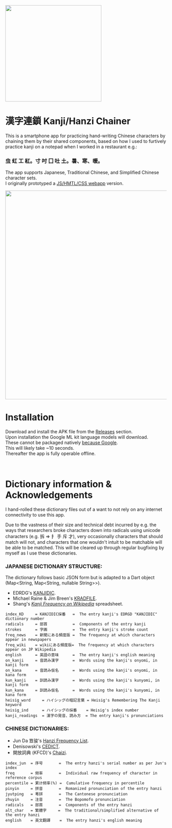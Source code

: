 <img style="width:300px" src="https://callumbeaney.github.io/index_images/chain.jpg" /></a>   

# 漢字連鎖 Kanji/Hanzi Chainer  
  
This is a smartphone app for practicing hand-writing Chinese characters by chaining them by their shared components, based on how I used to furtively practice kanji on a notepad when I worked in a restaurant e.g.:   
  
### 虫 虹 工 紅。寸 吋 囗 吐 土。暑、寒、暖。 

The app supports Japanese, Traditional Chinese, and Simplified Chinese character sets.  
I originally prototyped a [JS/HMTL/CSS webapp](https://github.com/CallumBeaney/rensou-kanji-hinge) version.  
    
<img style="width:650px;" src="https://raw.githubusercontent.com/CallumBeaney/kanji-hanzi-chainer/master/preview.png">
  
  
# Installation
Download and install the APK file from the [Releases](https://github.com/CallumBeaney/kanji-hanzi-chainer/releases/tag/v1.0.0) section.  
Upon installation the Google ML kit language models will download.  
These cannot be packaged natively [because Google](https://developers.google.com/ml-kit/tips/installation-paths#how_to_choose_between_bundled_and_unbundled).  
This will likely take ~10 seconds.  
Thereafter the app is fully operable offline.  
  
<br>
  
# Dictionary information & Acknowledgements
  
I hand-rolled these dictionary files out of a want to not rely on any internet connectivity to use this app.
  
Due to the vastness of their size and technical debt incurred by e.g. the ways that researchers broke characters down into radicals using unicode characters (e.g. 拆 => 扌 手 斥	才), very occasionally characters that should match will not, and characters that one wouldn't intuit to be matchable will be able to be matched. This will be cleared up through regular bugfixing by myself as I use these dictionaries.  

### JAPANESE DICTIONARY STRUCTURE:  
The dictionary follows basic JSON form but is adapted to a Dart object (Map<String, Map<String, nullable String>>). 
  
 - EDRDG's [KANJIDIC](http://www.edrdg.org/wiki/index.php/KANJIDIC_Project).  
 - Michael Raine & Jim Breen's [KRADFILE](http://www.edrdg.org/krad/kradinf.html).  
 - Shang's *[Kanji Frequency on Wikipedia](https://docs.google.com/spreadsheets/d/18uV916nNLcGE7FqjWH4SJSxlvuT8mM4J865u0WvqlHU/edit?usp=sharing)* spreadsheet.  
   
```
index_KD     = KANJIDIC採番   =  The entry kanji's EDRGD "KANJIDIC" dictionary number
radicals     = 部首           =  Components of the entry kanji
strokes      = 字画           =  The entry kanji's stroke count
freq_news    = 新聞にある頻度版 =  The frequency at which characters appear in newspapers
freq_wiki    = wikiにある頻度版=  The frequency at which characters appear on JP Wikipedia
english      = 英語の意味      =  The entry kanji's english meaning
on_kanji     = 音読み漢字      =  Words using the kanji's onyomi, in kanji form
on_kana      = 音読み仮名      =  Words using the kanji's onyomi, in kana form
kun_kanji    = 訓読み漢字      =  Words using the kanji's kunyomi, in kanji form
kun_kana     = 訓読み仮名      =  Words using the kanji's kunyomi, in kana form
heisig_word     = ハイシッグの暗記言葉 = Heisig's Remembering The Kanji keyword
heisig_ind      = ハイシッグの採番    = Heisig's index number
kanji_readings  = 漢字の発音、読み方  = The entry kanji's pronunciations 
```        
  
### CHINESE DICTIONARIES:  
  
 - Jun Da 笪骏's [Hanzi Frequency List](https://lingua.mtsu.edu/chinese-computing/statistics/char/list.php?Which=MO).  
 - Denisowski's [CEDICT](https://cc-cedict.org/wiki/).  
 - 開放詞典 (KFCD)'s [Chaizi](https://github.com/kfcd/chaizi). 
   
```
index_jun  = 序号       =  The entry hanzi's serial number as per Jun's index
freq       = 频率       =  Individual raw frequency of character in reference corpus
percentile = 累计频率(%) =  Cumulative frequency in percentile
pinyin     = 拼音       =  Romanized pronunciation of the entry hanzi
jyutping   = 粵拼       =  The Cantonese pronunciation
zhuyin     = 注音       =  The Bopomofo pronunciation
radicals   = 部首       =  Components of the entry hanzi
alt_char   = 繁體字     =  The traditional/simplified alternative of the entry hanzi
english    = 英文翻譯    =  The entry hanzi's english meaning
``` 
